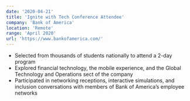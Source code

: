 ```yaml
---
date: '2020-04-21'
title: 'Ignite with Tech Conference Attendee'
company: 'Bank of America'
location: 'Remote'
range: 'April 2020'
url: 'https://www.bankofamerica.com/'
---
```


- Selected from thousands of students nationally to attend a 2-day program
- Explored financial technology, the mobile experience, and the Global Technology and Operations sect of the company
- Participated in networking receptions, interactive simulations, and inclusion conversations with members of Bank of America’s employee networks
